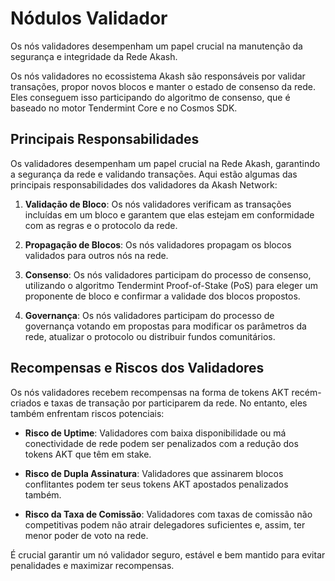 # Nódulos Validador

Os nós validadores desempenham um papel crucial na manutenção da segurança e integridade da Rede Akash.

Os nós validadores no ecossistema Akash são responsáveis por validar transações, propor novos blocos e manter o estado de consenso da rede. Eles conseguem isso participando do algoritmo de consenso, que é baseado no motor Tendermint Core e no Cosmos SDK.

## Principais Responsabilidades

Os validadores desempenham um papel crucial na Rede Akash, garantindo a segurança da rede e validando transações. Aqui estão algumas das principais responsabilidades dos validadores da Akash Network:

1. **Validação de Bloco**: Os nós validadores verificam as transações incluídas em um bloco e garantem que elas estejam em conformidade com as regras e o protocolo da rede.

2. **Propagação de Blocos**: Os nós validadores propagam os blocos validados para outros nós na rede.

3. **Consenso**: Os nós validadores participam do processo de consenso, utilizando o algoritmo Tendermint Proof-of-Stake (PoS) para eleger um proponente de bloco e confirmar a validade dos blocos propostos.

4. **Governança**: Os nós validadores participam do processo de governança votando em propostas para modificar os parâmetros da rede, atualizar o protocolo ou distribuir fundos comunitários.

## Recompensas e Riscos dos Validadores

Os nós validadores recebem recompensas na forma de tokens AKT recém-criados e taxas de transação por participarem da rede. No entanto, eles também enfrentam riscos potenciais:

- **Risco de Uptime**: Validadores com baixa disponibilidade ou má conectividade de rede podem ser penalizados com a redução dos tokens AKT que têm em stake.

- **Risco de Dupla Assinatura**: Validadores que assinarem blocos conflitantes podem ter seus tokens AKT apostados penalizados também.

- **Risco da Taxa de Comissão**: Validadores com taxas de comissão não competitivas podem não atrair delegadores suficientes e, assim, ter menor poder de voto na rede.

É crucial garantir um nó validador seguro, estável e bem mantido para evitar penalidades e maximizar recompensas.


